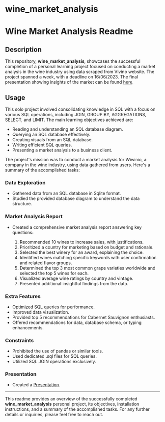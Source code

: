 # wine_market_analysis

# Wine Market Analysis Readme

## Description

This repository, **wine_market_analysis**, showcases the successful completion of a personal learning project focused on conducting a market analysis in the wine industry using data scraped from Vivino website. The project spanned a week, with a deadline on 16/06/2023. The final presentation showing insights of the market can be found [here](https://prezi.com/view/3ByTWOX3dML3SqkJCvNN/).

## Usage

This solo project involved consolidating knowledge in SQL with a focus on various SQL operations, including JOIN, GROUP BY, AGGREGATIONS, SELECT, and LIMIT. The main learning objectives achieved are:

- Reading and understanding an SQL database diagram.
- Querying an SQL database effectively.
- Creating visuals from an SQL database.
- Writing efficient SQL queries.
- Presenting a market analysis to a business client.

The project's mission was to conduct a market analysis for Wiwinio, a company in the wine industry, using data gathered from users. Here's a summary of the accomplished tasks:

### Data Exploration

- Gathered data from an SQL database in Sqlite format.
- Studied the provided database diagram to understand the data structure.

### Market Analysis Report

- Created a comprehensive market analysis report answering key questions:

  1. Recommended 10 wines to increase sales, with justifications.
  2. Prioritized a country for marketing based on budget and rationale.
  3. Selected the best winery for an award, explaining the choice.
  4. Identified wines matching specific keywords with user confirmation and related flavor groups.
  5. Determined the top 3 most common grape varieties worldwide and selected the top 5 wines for each.
  6. Visualized average wine ratings by country and vintage.
  7. Presented additional insightful findings from the data.

### Extra Features

- Optimized SQL queries for performance.
- Improved data visualization.
- Provided top 5 recommendations for Cabernet Sauvignon enthusiasts.
- Offered recommendations for data, database schema, or typing enhancements.

### Constraints

- Prohibited the use of pandas or similar tools.
- Used dedicated .sql files for SQL queries.
- Utilized SQL JOIN operations exclusively.

### Presentation

- Created a [Presentation](https://prezi.com/view/3ByTWOX3dML3SqkJCvNN/).

---

This readme provides an overview of the successfully completed **wine_market_analysis** personal project, its objectives, installation instructions, and a summary of the accomplished tasks. For any further details or inquiries, please feel free to reach out.
